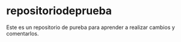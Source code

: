 # repositoriodeprueba
Este es un repositorio de pureba para aprender a realizar cambios y comentarlos.
